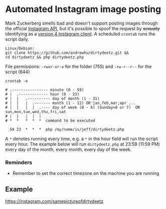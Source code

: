 # Automated Instagram image posting
Mark Zuckerberg smells bad and doesn't support posting images through the official [Instagram API](https://www.instagram.com/developer/), but it's possible to spoof the request by ~~sexually~~ identifying as a [version 4 Instagram client](https://youtu.be/dQw4w9WgXcQ). A scheduled `crontab` runs the script daily.
```
Linux/Debian:
git clone https://github.com/andrewhu/dirtydeetz.git && 
cd dirtydeetz && php dirtydeetz.php
```
File permissions: `-rwxr-xr-x` for the folder (755) and `-rw-r--r--` for the script (644)

```
crontab -e
```
```
# .---------------- minute (0 - 59) 
# |  .------------- hour (0 - 23)
# |  |   .---------- day of month (1 - 31)
# |  |   |  .------- month (1 - 12) OR jan,feb,mar,apr ... 
# |  |   |  |  .---- day of week (0 - 6) (Sunday=0 or 7)  OR sun,mon,tue,wed,thu,fri,sat 
# |  |   |  |  |
# *  *   *  *  *  command to be executed

  59 23  *  *  *  php /my/name/is/jeff/dirtydeetz.php
```

A `*` denotes running every time, e.g. a `*` in the hour field will run the script every hour. The example below will run `dirtydeetz.php` at 23:59 (11:59 PM) every day of the month, every month, every day of the week.
### Reminders
- Remember to set the correct timezone on the machine you are running

## Example
https://instagram.com/samepictureofdirtydeetz

